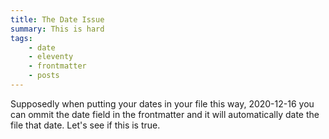 ```yaml
---
title: The Date Issue
summary: This is hard
tags:
    - date
    - eleventy
    - frontmatter
    - posts
---
```


Supposedly when putting your dates in your file this way, 2020-12-16 you can ommit the date field in the frontmatter and it will automatically date the file that date. Let's see if this is true.